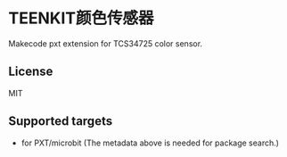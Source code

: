 # TEENKIT颜色传感器

Makecode pxt extension for TCS34725 color sensor.

## License

MIT

## Supported targets

* for PXT/microbit
(The metadata above is needed for package search.)

